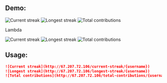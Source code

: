 ## Demo:

![Current streak](http://67.207.72.106/current-streak/msemitkin)
![Longest streak](http://67.207.72.106/longest-streak/msemitkin)
![Total contributions](http://67.207.72.106/total-contributions/msemitkin)

Lambda

![Current streak](https://8k6ftn3ak1.execute-api.us-east-1.amazonaws.com/Prod/current-streak/msemitkin)
![Longest streak](https://8k6ftn3ak1.execute-api.us-east-1.amazonaws.com/Prod/longest-streak/msemitkin)
![Total contributions](https://8k6ftn3ak1.execute-api.us-east-1.amazonaws.com/Prod/total-contributions/msemitkin)

## Usage:
```markdown
![Current streak](http://67.207.72.106/current-streak/{username})
![Longest streak](http://67.207.72.106/longest-streak/{username})
![Total contributions](http://67.207.72.106/total-contributions/{username})
```
